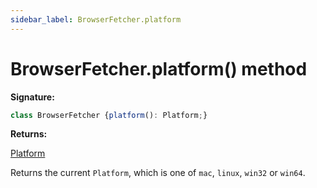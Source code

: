 ```yaml
---
sidebar_label: BrowserFetcher.platform
---
```

# BrowserFetcher.platform() method

**Signature:**

```typescript
class BrowserFetcher {platform(): Platform;}
```
**Returns:**

[Platform](./puppeteer.platform.md)

Returns the current `Platform`, which is one of `mac`, `linux`, `win32` or `win64`.

